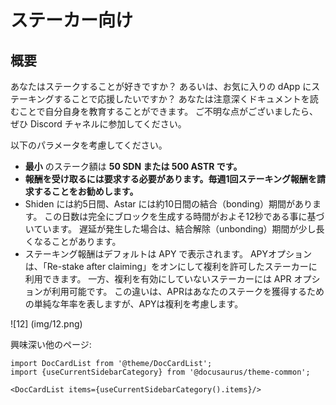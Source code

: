 # ステーカー向け

## 概要

あなたはステークすることが好きですか？ あるいは、お気に入りの dApp にステーキングすることで応援したいですか？ あなたは注意深くドキュメントを読むことで自分自身を教育することができます。 ご不明な点がございましたら、ぜひ Discord チャネルに参加してください。

以下のパラメータを考慮してください。

- **最小** のステーク額は **50 SDN または 500 ASTR です。**
- **報酬を受け取るには要求する必要があります。毎週1回ステーキング報酬を請求することをお勧めします。**
- Shiden には約5日間、Astar には約10日間の結合（bonding）期間があります。 この日数は完全にブロックを生成する時間がおよそ12秒である事に基づいています。 遅延が発生した場合は、結合解除（unbonding）期間が少し長くなることがあります。
- ステーキング報酬はデフォルトは APY で表示されます。 APYオプションは、「Re-stake after claiming」をオンにして複利を許可したステーカーに利用できます。 一方、複利を有効にしていないステーカーには APR オプションが利用可能です。 この違いは、APRはあなたのステークを獲得するための単純な年率を表しますが、APYは複利を考慮します。

![12] (img/12.png)

興味深い他のページ:

```mdx-code-block
import DocCardList from '@theme/DocCardList';
import {useCurrentSidebarCategory} from '@docusaurus/theme-common';

<DocCardList items={useCurrentSidebarCategory().items}/>
```
